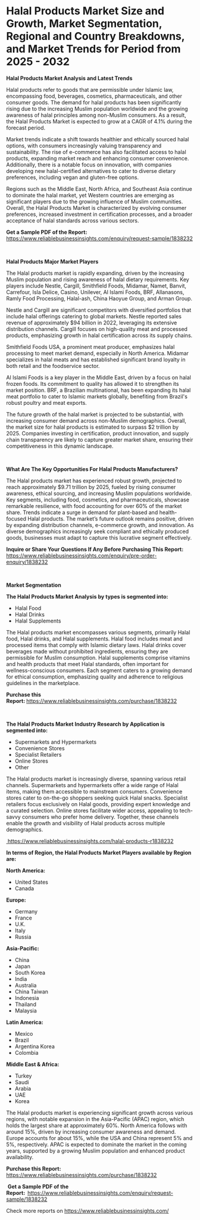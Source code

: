 <p><h1>Halal Products Market Size and Growth, Market Segmentation, Regional and Country Breakdowns, and Market Trends for Period from 2025 -  2032</h1></p><p><strong>Halal Products Market Analysis and Latest Trends</strong></p>
<p><p>Halal products refer to goods that are permissible under Islamic law, encompassing food, beverages, cosmetics, pharmaceuticals, and other consumer goods. The demand for halal products has been significantly rising due to the increasing Muslim population worldwide and the growing awareness of halal principles among non-Muslim consumers. As a result, the Halal Products Market is expected to grow at a CAGR of 4.1% during the forecast period.</p><p>Market trends indicate a shift towards healthier and ethically sourced halal options, with consumers increasingly valuing transparency and sustainability. The rise of e-commerce has also facilitated access to halal products, expanding market reach and enhancing consumer convenience. Additionally, there is a notable focus on innovation, with companies developing new halal-certified alternatives to cater to diverse dietary preferences, including vegan and gluten-free options.</p><p>Regions such as the Middle East, North Africa, and Southeast Asia continue to dominate the halal market, yet Western countries are emerging as significant players due to the growing influence of Muslim communities. Overall, the Halal Products Market is characterized by evolving consumer preferences, increased investment in certification processes, and a broader acceptance of halal standards across various sectors.</p></p>
<p><strong>Get a Sample PDF of the Report:&nbsp;</strong> <a href="https://www.reliablebusinessinsights.com/enquiry/request-sample/1838232?utm_campaign=2459&utm_medium=2&utm_source=Github&utm_content=ia&utm_term=15022025&utm_id=halal-products">https://www.reliablebusinessinsights.com/enquiry/request-sample/1838232</a></p>
<p>&nbsp;</p>
<p><strong>Halal Products Major Market Players</strong></p>
<p><p>The Halal products market is rapidly expanding, driven by the increasing Muslim population and rising awareness of halal dietary requirements. Key players include Nestle, Cargill, Smithfield Foods, Midamar, Namet, Banvit, Carrefour, Isla Delice, Casino, Unilever, Al Islami Foods, BRF, Allanasons, Ramly Food Processing, Halal-ash, China Haoyue Group, and Arman Group.</p><p>Nestle and Cargill are significant competitors with diversified portfolios that include halal offerings catering to global markets. Nestle reported sales revenue of approximately $94 billion in 2022, leveraging its extensive distribution channels. Cargill focuses on high-quality meat and processed products, emphasizing growth in halal certification across its supply chains.</p><p>Smithfield Foods USA, a prominent meat producer, emphasizes halal processing to meet market demand, especially in North America. Midamar specializes in halal meats and has established significant brand loyalty in both retail and the foodservice sector.</p><p>Al Islami Foods is a key player in the Middle East, driven by a focus on halal frozen foods. Its commitment to quality has allowed it to strengthen its market position. BRF, a Brazilian multinational, has been expanding its halal meat portfolio to cater to Islamic markets globally, benefiting from Brazil's robust poultry and meat exports.</p><p>The future growth of the halal market is projected to be substantial, with increasing consumer demand across non-Muslim demographics. Overall, the market size for halal products is estimated to surpass $2 trillion by 2025. Companies investing in certification, product innovation, and supply chain transparency are likely to capture greater market share, ensuring their competitiveness in this dynamic landscape.</p></p>
<p>&nbsp;</p>
<p><strong>What Are The Key Opportunities For Halal Products Manufacturers?</strong></p>
<p><p>The Halal products market has experienced robust growth, projected to reach approximately $9.71 trillion by 2025, fueled by rising consumer awareness, ethical sourcing, and increasing Muslim populations worldwide. Key segments, including food, cosmetics, and pharmaceuticals, showcase remarkable resilience, with food accounting for over 60% of the market share. Trends indicate a surge in demand for plant-based and health-focused Halal products. The market’s future outlook remains positive, driven by expanding distribution channels, e-commerce growth, and innovation. As diverse demographics increasingly seek compliant and ethically produced goods, businesses must adapt to capture this lucrative segment effectively.</p></p>
<p><strong>Inquire or Share Your Questions If Any Before Purchasing This Report:</strong> <a href="https://www.reliablebusinessinsights.com/enquiry/pre-order-enquiry/1838232?utm_campaign=2459&utm_medium=2&utm_source=Github&utm_content=ia&utm_term=15022025&utm_id=halal-products">https://www.reliablebusinessinsights.com/enquiry/pre-order-enquiry/1838232</a></p>
<p>&nbsp;</p>
<p><strong>Market Segmentation</strong></p>
<p><strong>The Halal Products Market Analysis by types is segmented into:</strong></p>
<p><ul><li>Halal Food</li><li>Halal Drinks</li><li>Halal Supplements</li></ul></p>
<p><p>The Halal products market encompasses various segments, primarily Halal food, Halal drinks, and Halal supplements. Halal food includes meat and processed items that comply with Islamic dietary laws. Halal drinks cover beverages made without prohibited ingredients, ensuring they are permissible for Muslim consumption. Halal supplements comprise vitamins and health products that meet Halal standards, often important for wellness-conscious consumers. Each segment caters to a growing demand for ethical consumption, emphasizing quality and adherence to religious guidelines in the marketplace.</p></p>
<p><strong>Purchase this Report:&nbsp;</strong><a href="https://www.reliablebusinessinsights.com/purchase/1838232?utm_campaign=2459&utm_medium=2&utm_source=Github&utm_content=ia&utm_term=15022025&utm_id=halal-products">https://www.reliablebusinessinsights.com/purchase/1838232</a></p>
<p>&nbsp;</p>
<p><strong>The Halal Products Market Industry Research by Application is segmented into:</strong></p>
<p><ul><li>Supermarkets and Hypermarkets</li><li>Convenience Stores</li><li>Specialist Retailers</li><li>Online Stores</li><li>Other</li></ul></p>
<p><p>The Halal products market is increasingly diverse, spanning various retail channels. Supermarkets and hypermarkets offer a wide range of Halal items, making them accessible to mainstream consumers. Convenience stores cater to on-the-go shoppers seeking quick Halal snacks. Specialist retailers focus exclusively on Halal goods, providing expert knowledge and a curated selection. Online stores facilitate wider access, appealing to tech-savvy consumers who prefer home delivery. Together, these channels enable the growth and visibility of Halal products across multiple demographics.</p></p>
<p><a href="https://www.reliablebusinessinsights.com/halal-products-r1838232?utm_campaign=2459&utm_medium=2&utm_source=Github&utm_content=ia&utm_term=15022025&utm_id=halal-products">&nbsp;https://www.reliablebusinessinsights.com/halal-products-r1838232</a></p>
<p><strong>In terms of Region, the Halal Products Market Players available by Region are:</strong></p>
<p>
    <p> <strong> North America: </strong>
        <ul>
            <li>United States</li>
            <li>Canada</li>
        </ul>
        </p> 
    <p> <strong> Europe: </strong>
        <ul>
            <li>Germany</li>
            <li>France</li>
            <li>U.K.</li>
            <li>Italy</li>
            <li>Russia</li>
        </ul>
        </p> 
    <p> <strong> Asia-Pacific: </strong>
        <ul>
            <li>China</li>
            <li>Japan</li>
            <li>South Korea</li>
            <li>India</li>
            <li>Australia</li>
            <li>China Taiwan</li>
            <li>Indonesia</li>
            <li>Thailand</li>
            <li>Malaysia</li>
        </ul>
        </p> 
    <p> <strong> Latin America: </strong>
        <ul>
            <li>Mexico</li>
            <li>Brazil</li>
            <li>Argentina Korea</li>
            <li>Colombia</li>
        </ul>
        </p> 
    <p> <strong> Middle East & Africa: </strong>
        <ul>
            <li>Turkey</li>
            <li>Saudi</li>
            <li>Arabia</li>
            <li>UAE</li>
            <li>Korea</li>
        </ul>
    </p>
    </p>
<p><p>The Halal products market is experiencing significant growth across various regions, with notable expansion in the Asia-Pacific (APAC) region, which holds the largest share at approximately 60%. North America follows with around 15%, driven by increasing consumer awareness and demand. Europe accounts for about 15%, while the USA and China represent 5% and 5%, respectively. APAC is expected to dominate the market in the coming years, supported by a growing Muslim population and enhanced product availability.</p></p>
<p><strong>Purchase this Report: </strong><a href="https://www.reliablebusinessinsights.com/purchase/1838232?utm_campaign=2459&utm_medium=2&utm_source=Github&utm_content=ia&utm_term=15022025&utm_id=halal-products">https://www.reliablebusinessinsights.com/purchase/1838232</a></p>
<p>&nbsp;<strong>Get a Sample PDF of the Report:&nbsp;&nbsp;</strong><a href="https://www.reliablebusinessinsights.com/enquiry/request-sample/1838232?utm_campaign=2459&utm_medium=2&utm_source=Github&utm_content=ia&utm_term=15022025&utm_id=halal-products">https://www.reliablebusinessinsights.com/enquiry/request-sample/1838232</a></p>
<p><strong></strong></p>
<p>Check more reports on <a href="https://www.reliablebusinessinsights.com/?utm_campaign=2459&utm_medium=2&utm_source=Github&utm_content=ia&utm_term=15022025&utm_id=halal-products">https://www.reliablebusinessinsights.com/</a></p>